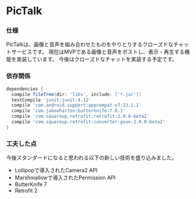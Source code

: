 # PicTalk

### 仕様

PicTalkは、画像と音声を組み合わせたものをやりとりするクローズドなチャットサービスです。
現在はMVPである画像と音声をポストし、表示・再生する機能を実装しています。
今後はクローズドなチャットを実装する予定です。


### 依存関係

```groovy
dependencies {
  compile fileTree(dir: 'libs', include: ['*.jar'])
  testCompile 'junit:junit:4.12'
  compile 'com.android.support:appcompat-v7:23.1.1'
  compile 'com.jakewharton:butterknife:7.0.1'
  compile 'com.squareup.retrofit:retrofit:2.0.0-beta2'
  compile 'com.squareup.retrofit:converter-gson:2.0.0-beta2'
}
```


### 工夫した点
今後スタンダードになると思われる以下の新しい技術を盛り込みました。
- Lollipopで導入されたCamera2 API
- Marshmallowで導入されたPermission API
- ButterKnife 7
- Retrofit 2
